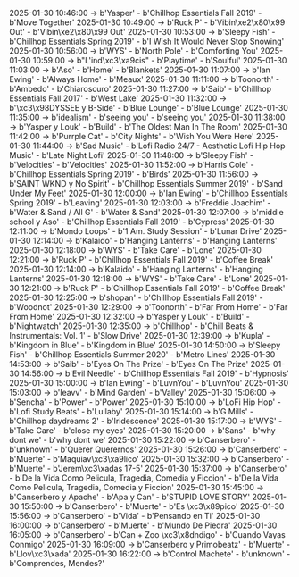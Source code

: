 2025-01-30 10:46:00 -> b'Yasper' - b'Chillhop Essentials Fall 2019' - b'Move Together'
2025-01-30 10:49:00 -> b'Ruck P' - b'Vibin\xe2\x80\x99 Out' - b'Vibin\xe2\x80\x99 Out'
2025-01-30 10:53:00 -> b'Sleepy Fish' - b'Chillhop Essentials Spring 2019' - b'I Wish It Would Never Stop Snowing'
2025-01-30 10:56:00 -> b'WYS' - b'North Pole' - b'Comforting You'
2025-01-30 10:59:00 -> b"L'ind\xc3\xa9cis" - b'Playtime' - b'Soulful'
2025-01-30 11:03:00 -> b'Aso' - b'Home' - b'Blankets'
2025-01-30 11:07:00 -> b'Ian Ewing' - b'Always Home' - b'Meaux'
2025-01-30 11:11:00 -> b'Toonorth' - b'Ambedo' - b'Chiaroscuro'
2025-01-30 11:27:00 -> b'Saib' - b'Chillhop Essentials Fall 2017' - b'West Lake'
2025-01-30 11:32:00 -> b'\xc3\x98DYSSEE y B-Side' - b'Blue Lounge' - b'Blue Lounge'
2025-01-30 11:35:00 -> b'idealism' - b'seeing you' - b'seeing you'
2025-01-30 11:38:00 -> b'Yasper y Louk' - b'Build' - b'The Oldest Man In The Room'
2025-01-30 11:42:00 -> b'Purrple Cat' - b'City Nights' - b'Wish You Were Here'
2025-01-30 11:44:00 -> b'Sad Music' - b'Lofi Radio 24/7 - Aesthetic Lofi Hip Hop Music' - b'Late Night Lofi'
2025-01-30 11:48:00 -> b'Sleepy Fish' - b'Velocities' - b'Velocities'
2025-01-30 11:52:00 -> b'Harris Cole' - b'Chillhop Essentials Spring 2019' - b'Birds'
2025-01-30 11:56:00 -> b'SAINT WKND y No Spirit' - b'Chillhop Essentials Summer 2019' - b'Sand Under My Feet'
2025-01-30 12:00:00 -> b'Ian Ewing' - b'Chillhop Essentials Spring 2019' - b'Leaving'
2025-01-30 12:03:00 -> b'Freddie Joachim' - b'Water & Sand / All G' - b'Water & Sand'
2025-01-30 12:07:00 -> b'middle school y Aso' - b'Chillhop Essentials Fall 2019' - b'Cypress'
2025-01-30 12:11:00 -> b'Mondo Loops' - b'1 Am. Study Session' - b'Lunar Drive'
2025-01-30 12:14:00 -> b'Kalaido' - b'Hanging Lanterns' - b'Hanging Lanterns'
2025-01-30 12:18:00 -> b'WYS' - b'Take Care' - b'Lone'
2025-01-30 12:21:00 -> b'Ruck P' - b'Chillhop Essentials Fall 2019' - b'Coffee Break'
2025-01-30 12:14:00 -> b'Kalaido' - b'Hanging Lanterns' - b'Hanging Lanterns'
2025-01-30 12:18:00 -> b'WYS' - b'Take Care' - b'Lone'
2025-01-30 12:21:00 -> b'Ruck P' - b'Chillhop Essentials Fall 2019' - b'Coffee Break'
2025-01-30 12:25:00 -> b'shopan' - b'Chillhop Essentials Fall 2019' - b'Woodnot'
2025-01-30 12:29:00 -> b'Toonorth' - b'Far From Home' - b'Far From Home'
2025-01-30 12:32:00 -> b'Yasper y Louk' - b'Build' - b'Nightwatch'
2025-01-30 12:35:00 -> b'Chillhop' - b'Chill Beats & Instrumentals: Vol. 1' - b'Slow Drive'
2025-01-30 12:39:00 -> b'Kupla' - b'Kingdom in Blue' - b'Kingdom in Blue'
2025-01-30 14:50:00 -> b'Sleepy Fish' - b'Chillhop Essentials Summer 2020' - b'Metro Lines'
2025-01-30 14:53:00 -> b'Saib' - b'Eyes On The Prize' - b'Eyes On The Prize'
2025-01-30 14:56:00 -> b'Evil Needle' - b'Chillhop Essentials Fall 2019' - b'Hypnosis'
2025-01-30 15:00:00 -> b'Ian Ewing' - b'LuvnYou' - b'LuvnYou'
2025-01-30 15:03:00 -> b'leavv' - b'Mind Garden' - b'Valley'
2025-01-30 15:06:00 -> b'Sencha' - b'Power' - b'Power'
2025-01-30 15:10:00 -> b'LoFi Hip Hop' - b'Lofi Study Beats' - b'Lullaby'
2025-01-30 15:14:00 -> b'G Mills' - b'Chillhop daydreams 2' - b'Iridescence'
2025-01-30 15:17:00 -> b'WYS' - b'Take Care' - b'close my eyes'
2025-01-30 15:20:00 -> b'Sans' - b'why dont we' - b'why dont we'
2025-01-30 15:22:00 -> b'Canserbero' - b'unknown' - b'Querer Querernos'
2025-01-30 15:26:00 -> b'Canserbero' - b'Muerte' - b'Maquiav\xc3\xa9lico'
2025-01-30 15:32:00 -> b'Canserbero' - b'Muerte' - b'Jerem\xc3\xadas 17-5'
2025-01-30 15:37:00 -> b'Canserbero' - b'De la Vida Como Pelicula, Tragedia, Comedia y Ficcion' - b'De la Vida Como Pelicula, Tragedia, Comedia y Ficcion'
2025-01-30 15:45:00 -> b'Canserbero y Apache' - b'Apa y Can' - b'STUPID LOVE STORY'
2025-01-30 15:50:00 -> b'Canserbero' - b'Muerte' - b'Es \xc3\x89pico'
2025-01-30 15:56:00 -> b'Canserbero' - b'Vida' - b'Pensando en Ti'
2025-01-30 16:00:00 -> b'Canserbero' - b'Muerte' - b'Mundo De Piedra'
2025-01-30 16:05:00 -> b'Canserbero' - b'Can + Zoo \xc3\x8dndigo' - b'Cuando Vayas Conmigo'
2025-01-30 16:09:00 -> b'Canserbero y Primobeatz' - b'Muerte' - b'Llov\xc3\xada'
2025-01-30 16:22:00 -> b'Control Machete' - b'unknown' - b'Comprendes, Mendes?'
